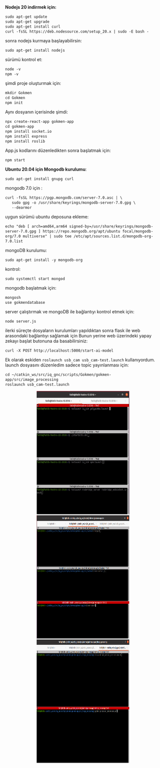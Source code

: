 **Nodejs 20 indirmek için:**

```
sudo apt-get update
sudo apt-get upgrade
sudo apt-get install curl
curl -fsSL https://deb.nodesource.com/setup_20.x | sudo -E bash -
```

sonra nodejs kurmaya başlayabilirsin:

```
sudo apt-get install nodejs
```

sürümü kontrol et:

```
node -v
npm -v
```

şimdi proje oluşturmak için:

```
mkdir Gokmen
cd Gokmen
npm init
```
Aynı dosyanın içerisinde şimdi:

```
npx create-react-app gokmen-app
cd gokmen-app
npm install socket.io
npm install express
npm install roslib
```

App.js kodlarını düzenledikten sonra başlatmak için:

```
npm start
```

**Ubuntu 20.04 için Mongodb kurulumu**:

```
sudo apt-get install gnupg curl
```
mongodb 7.0 için :

```shell
curl -fsSL https://pgp.mongodb.com/server-7.0.asc | \
   sudo gpg -o /usr/share/keyrings/mongodb-server-7.0.gpg \
   --dearmor
```
uygun sürümü ubuntu deposuna ekleme:
```shell
echo "deb [ arch=amd64,arm64 signed-by=/usr/share/keyrings/mongodb-server-7.0.gpg ] https://repo.mongodb.org/apt/ubuntu focal/mongodb-org/7.0 multiverse" | sudo tee /etc/apt/sources.list.d/mongodb-org-7.0.list
```
mongoDB kurulumu:
```shell
sudo apt-get install -y mongodb-org
```
kontrol:
```shell
sudo systemctl start mongod
```
mongodb başlatmak için:
```
mongosh
use gokmendatabase
```
server çalıştırmak ve mongoDB ile bağlantıyı kontrol etmek için:
```
node server.js
```
ilerki süreçte dosyaların kurulumları yapıldıktan sonra flask ile web arasondaki bağlantıyı sağlamak için Bunun yerine web üzerindeki yapay zekayı başlat butonuna da basabilirsiniz:
```
curl -X POST http://localhost:5000/start-ai-model
```
Ek olarak eskiden ``` roslaunch usb_cam usb_cam-test.launch ``` kullanıyordum. launch dosyasını düzenledim sadece topic yayınlanması için:
```
cd ~/catkin_ws/src/iq_gnc/scripts/Gokmen/gokmen-app/src/image_processing
roslaunch usb_cam-test.launch
```

<p align="center">
  <img src="web1.jpeg" width="300" height="400" />
  <img src="web2.png" width="300" height="400" />
  <img src="web3.png" width="300" height="400" />   
</p>
